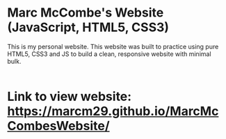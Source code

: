 # Marc McCombe's Website (JavaScript, HTML5, CSS3)
This is my personal website. This website was built to practice using pure HTML5, CSS3 and JS to build a clean, responsive website with minimal bulk. <br />
<br /> 
# Link to view website: https://marcm29.github.io/MarcMcCombesWebsite/ 
